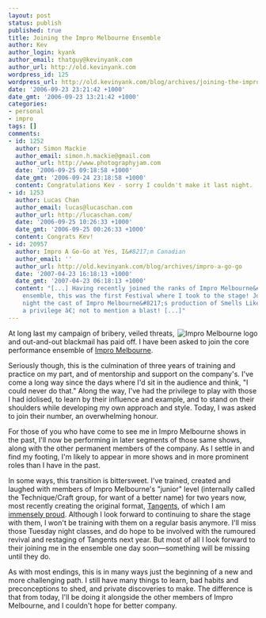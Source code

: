 ```yaml
---
layout: post
status: publish
published: true
title: Joining the Impro Melbourne Ensemble
author: Kev
author_login: kyank
author_email: thatguy@kevinyank.com
author_url: http://old.kevinyank.com
wordpress_id: 125
wordpress_url: http://old.kevinyank.com/blog/archives/joining-the-impro-melbourne-ensemble/
date: '2006-09-23 23:21:42 +1000'
date_gmt: '2006-09-23 13:21:42 +1000'
categories:
- personal
- impro
tags: []
comments:
- id: 1252
  author: Simon Mackie
  author_email: simon.h.mackie@gmail.com
  author_url: http://www.photographyjam.com
  date: '2006-09-25 09:18:58 +1000'
  date_gmt: '2006-09-24 23:18:58 +1000'
  content: Congratulations Kev - sorry I couldn't make it last night.
- id: 1253
  author: Lucas Chan
  author_email: lucas@lucaschan.com
  author_url: http://lucaschan.com/
  date: '2006-09-25 10:26:33 +1000'
  date_gmt: '2006-09-25 00:26:33 +1000'
  content: Congrats Kev!
- id: 20957
  author: Impro A Go-Go at Yes, I&#8217;m Canadian
  author_email: ''
  author_url: http://old.kevinyank.com/blog/archives/impro-a-go-go
  date: '2007-04-23 16:18:13 +1000'
  date_gmt: '2007-04-23 06:18:13 +1000'
  content: "[...] Having recently joined the ranks of Impro Melbourne&#8217;s talented
    ensemble, this was the first Festival where I took to the stage! Joining on opening
    night the cast of Impro Melbourne&#8217;s production of Smells Like a Song was
    a privilege â€¦ not to mention a blast! [...]"
---
```

<p><img align="right" alt="Impro Melbourne logo" id="image124" title="Impro Melbourne logo" src="http://old.kevinyank.com/blog/wp-content/uploads/2006/09/Logo_black_03.gif" />At long last my campaign of bribery, veiled threats, and out-and-out blackmail has paid off. I have been asked to join the core performance ensemble of <a href="http://www.impromelbourne.com.au/">Impro Melbourne</a>.</p>
<p>Seriously though, this is the culmination of three years of training and practice on my part, and of mentorship and support on the company's. I've come a long way since the days where I'd sit in the audience and think, "I could never do that." Along the way, I've had the privilege to play with those I had idolised, to learn by their influence and example, and to stand on their shoulders while developing my own approach and style. Today, I was asked to join their number, an overwhelming honour.</p>
<p>For those of you who have come to see me in Impro Melbourne shows in the past, I'll now be performing in later segments of those same shows, along with the other permanent members of the company. As I settle in and find my footing, I'm likely to appear in more shows and in more prominent roles than I have in the past.</p>
<p>In some ways, this transition is bittersweet. I've trained, created and laughed with members of Impro Melbourne's "junior" level (internally called the Technique/Craft group, for want of a better name) for two years now, most recently creating the original format, <a href="/blog/archives/tangents/">Tangents</a>, of which I am <a href="/blog/archives/post-tangential/">immensely proud</a>. Although I look forward to continuing to share the stage with them, I won't be training with them on a regular basis anymore. I'll miss those Tuesday night classes, and do hope to be involved with the rumoured revival and restaging of Tangents next year. But most of all I look forward to their joining me in the ensemble one day soon—something will be missing until they do.</p>
<p>As with most endings, this is in many ways just the beginning of a new and more challenging path. I still have many things to learn, bad habits and preconceptions to shed, and private discoveries to make. The difference is that from today, I'll be doing it alongside the other members of Impro Melbourne, and I couldn't hope for better company.</p>
